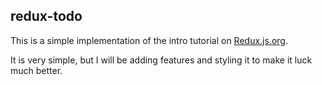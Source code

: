 ## redux-todo

This is a simple implementation of the intro tutorial on [Redux.js.org](https://redux.js.org/basics/basic-tutorial).

It is very simple, but I will be adding features and styling it to make it luck much better.
